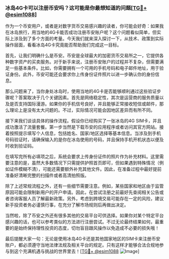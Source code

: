### 冰岛4G卡可以注册币安吗？这可能是你最想知道的问题[[TG💪+ @esim1088](https://t.me/s/esim1088)]

作为一个币安用户，或者是对数字货币交易感兴趣的读者，你可能会好奇：如果我在冰岛旅行，用当地的4G卡能否成功注册币安账户呢？这个问题看似简单，但实际上涉及到了多个方面的考量。今天我们就来深入探讨一下，从技术、政策到实际操作层面，看看冰岛4G卡究竟能否帮助我们完成这一目标。

首先，让我们明确什么是币安。币安是全球最大的加密货币交易所之一，它提供各种数字资产的买卖服务。对于新手来说，注册币安账户的过程并不复杂，但需要满足一些基本条件。比如，你需要拥有一个可用的手机号码和电子邮件地址，用于验证身份。此外，币安可能还会要求你上传身份证件照片以进一步确认你的身份信息。

那么问题来了，当你身处冰岛时，使用当地的4G卡是否能够顺利通过这些验证步骤呢？答案取决于几个关键因素。首先是网络稳定性，其次是运营商的服务质量以及是否支持国际漫游。如果你的手机信号良好，并且能够正常接收短信或邮件，那么理论上是没有太大问题的。不过，实际情况可能会因地区差异而有所不同。

接下来我们谈谈具体的操作流程。假设你已经购买了一张冰岛的4G SIM卡，并且成功激活了流量套餐。第一步当然是下载币安的应用程序或者访问其官方网站。接着按照提示填写个人信息，包括姓名、国家/地区选择等基本信息。当涉及到手机号码验证时，请确保输入的是你在冰岛使用的号码，并且保持手机开机状态以便及时收到验证码。

在填写完所有必填项之后，系统会要求上传身份证件的照片作为补充材料。这里需要注意的是，虽然大多数情况下只需提供护照首页即可，但如果遇到特殊情况（例如证件模糊不清），可能还需要额外补充其他文件。因此，在准备过程中最好提前准备好清晰完整的扫描件或者高清拍照版。

除了上述常规流程之外，还有一些细节需要注意。例如，某些国家和地区由于监管原因可能会限制新用户的开户申请。因此，在尝试注册之前最好先查阅相关公告或者咨询客服人员了解最新政策。另外，考虑到跨境交易可能存在一定的风险，建议新手投资者务必谨慎行事，在充分了解市场规则后再做出决定。

当然啦，除了币安之外还有很多其他的交易平台可供选择。如果你对某个特定平台感兴趣的话，也可以参考类似的方法进行注册尝试。不过无论最终结果如何，最重要的是始终保持理性投资的态度，切勿盲目跟风操作以免造成不必要的损失哦！

最后提醒大家一句：无论是使用冰岛4G卡还是其他国家地区的SIM卡来注册币安账户，都必须遵守当地法律法规及相关平台的规定。只有这样才能够合法合规地参与到这个充满机遇与挑战的世界里去！[[TG💪+ @esim1088](https://t.me/s/esim1088) ![Image](https://i.postimg.cc/4NQfJmqS/Snipaste-2025-05-13-00-14-12.png)]